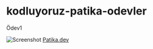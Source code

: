# kodluyoruz-patika-odevler
 Ödev1
 
 ![Screenshot](/Javascript/images/ödev1.png)
 [Patika.dev](https://www.patika.dev/)
